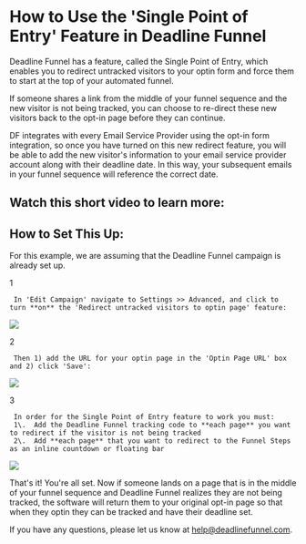 # How to Use the 'Single Point of Entry' Feature in Deadline Funnel

Deadline Funnel has a feature, called the Single Point of Entry, which enables you to redirect untracked visitors to your optin form and force them to start at the top of your automated funnel.

If someone shares a link from the middle of your funnel sequence and the new visitor is not being tracked, you can choose to re-direct these new visitors back to the opt-in page before they can continue.

DF integrates with every Email Service Provider using the opt-in form integration, so once you have turned on this new redirect feature, you will be able to add the new visitor's information to your email service provider account along with their deadline date. In this way, your subsequent emails in your funnel sequence will reference the correct date.

## Watch this short video to learn more:

## How to Set This Up:

For this example, we are assuming that the Deadline Funnel campaign is already set up.

1

```text
 In 'Edit Campaign' navigate to Settings >> Advanced, and click to turn **on** the 'Redirect untracked visitors to optin page' feature: 
```

![](https://d33v4339jhl8k0.cloudfront.net/docs/assets/53974d6ce4b0c76107b109d1/images/5a85c2f70428634376d02bc8/file-dgXrXKxRKi.png)

2

```text
 Then 1) add the URL for your optin page in the 'Optin Page URL' box and 2) click 'Save': 
```

![](https://d33v4339jhl8k0.cloudfront.net/docs/assets/53974d6ce4b0c76107b109d1/images/5a85c3550428634376d02bcc/file-S0AVm6G4iX.png)

3

```text
 In order for the Single Point of Entry feature to work you must: 
 1\.  Add the Deadline Funnel tracking code to **each page** you want to redirect if the visitor is not being tracked 
 2\.  Add **each page** that you want to redirect to the Funnel Steps as an inline countdown or floating bar 
```

![](https://d33v4339jhl8k0.cloudfront.net/docs/assets/53974d6ce4b0c76107b109d1/images/5a85c3992c7d3a4a41992900/file-GXjiUMs4Fh.png)

That's it! You're all set. Now if someone lands on a page that is in the middle of your funnel sequence and Deadline Funnel realizes they are not being tracked, the software will return them to your original opt-in page so that when they optin they can be tracked and have their deadline set.

If you have any questions, please let us know at [help@deadlinefunnel.com](mailto:mailto:help@deadlinefunnel.com).

